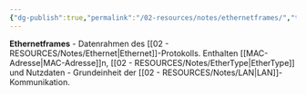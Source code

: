 ```yaml
---
{"dg-publish":true,"permalink":"/02-resources/notes/ethernetframes/","tags":["protokoll/rahmen","ethernet/struktur"],"noteIcon":"","updated":"2025-08-28T20:50:29.000+02:00"}
---
```



**Ethernetframes** - Datenrahmen des [[02 - RESOURCES/Notes/Ethernet\|Ethernet]]-Protokolls.
Enthalten [[MAC-Adresse\|MAC-Adresse]]n, [[02 - RESOURCES/Notes/EtherType\|EtherType]] und Nutzdaten - Grundeinheit der [[02 - RESOURCES/Notes/LAN\|LAN]]-Kommunikation.